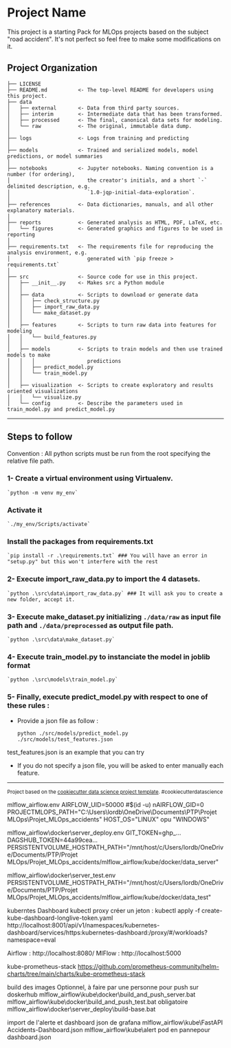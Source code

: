 Project Name
==============================

This project is a starting Pack for MLOps projects based on the subject "road accident". It's not perfect so feel free to make some modifications on it.

Project Organization
------------

    ├── LICENSE
    ├── README.md          <- The top-level README for developers using this project.
    ├── data
    │   ├── external       <- Data from third party sources.
    │   ├── interim        <- Intermediate data that has been transformed.
    │   ├── processed      <- The final, canonical data sets for modeling.
    │   └── raw            <- The original, immutable data dump.
    │
    ├── logs               <- Logs from training and predicting
    │
    ├── models             <- Trained and serialized models, model predictions, or model summaries
    │
    ├── notebooks          <- Jupyter notebooks. Naming convention is a number (for ordering),
    │                         the creator's initials, and a short `-` delimited description, e.g.
    │                         `1.0-jqp-initial-data-exploration`.
    │
    ├── references         <- Data dictionaries, manuals, and all other explanatory materials.
    │
    ├── reports            <- Generated analysis as HTML, PDF, LaTeX, etc.
    │   └── figures        <- Generated graphics and figures to be used in reporting
    │
    ├── requirements.txt   <- The requirements file for reproducing the analysis environment, e.g.
    │                         generated with `pip freeze > requirements.txt`
    │
    ├── src                <- Source code for use in this project.
    │   ├── __init__.py    <- Makes src a Python module
    │   │
    │   ├── data           <- Scripts to download or generate data
    │   │   ├── check_structure.py    
    │   │   ├── import_raw_data.py 
    │   │   └── make_dataset.py
    │   │
    │   ├── features       <- Scripts to turn raw data into features for modeling
    │   │   └── build_features.py
    │   │
    │   ├── models         <- Scripts to train models and then use trained models to make
    │   │   │                 predictions
    │   │   ├── predict_model.py
    │   │   └── train_model.py
    │   │
    │   ├── visualization  <- Scripts to create exploratory and results oriented visualizations
    │   │   └── visualize.py
    │   └── config         <- Describe the parameters used in train_model.py and predict_model.py

---------

## Steps to follow 

Convention : All python scripts must be run from the root specifying the relative file path.

### 1- Create a virtual environment using Virtualenv.

    `python -m venv my_env`

###   Activate it 

    `./my_env/Scripts/activate`

###   Install the packages from requirements.txt

    `pip install -r .\requirements.txt` ### You will have an error in "setup.py" but this won't interfere with the rest

### 2- Execute import_raw_data.py to import the 4 datasets.

    `python .\src\data\import_raw_data.py` ### It will ask you to create a new folder, accept it.

### 3- Execute make_dataset.py initializing `./data/raw` as input file path and `./data/preprocessed` as output file path.

    `python .\src\data\make_dataset.py`

### 4- Execute train_model.py to instanciate the model in joblib format

    `python .\src\models\train_model.py`

### 5- Finally, execute predict_model.py with respect to one of these rules :
  
  - Provide a json file as follow : 

    
    `python ./src/models/predict_model.py ./src/models/test_features.json`

  test_features.json is an example that you can try 

  - If you do not specify a json file, you will be asked to enter manually each feature. 


------------------------

<p><small>Project based on the <a target="_blank" href="https://drivendata.github.io/cookiecutter-data-science/">cookiecutter data science project template</a>. #cookiecutterdatascience</small></p>



mlflow_airflow\.env
AIRFLOW_UID=50000 #$(id -u)
nAIRFLOW_GID=0
PROJECTMLOPS_PATH="C:\Users\lordb\OneDrive\Documents\PTP\Projet MLOps\Projet_MLOps_accidents"
HOST_OS="LINUX" opu "WINDOWS"

mlflow_airflow\docker\server_deploy\.env
GIT_TOKEN=ghp_...
DAGSHUB_TOKEN=44a99cea...
PERSISTENTVOLUME_HOSTPATH_PATH="/mnt/host/c/Users/lordb/OneDrive/Documents/PTP/Projet MLOps/Projet_MLOps_accidents/mlflow_airflow/kube/docker/data_server"

mlflow_airflow\docker\server_test\.env
PERSISTENTVOLUME_HOSTPATH_PATH="/mnt/host/c/Users/lordb/OneDrive/Documents/PTP/Projet MLOps/Projet_MLOps_accidents/mlflow_airflow/kube/docker/data_test"

kuberntes Dashboard
kubectl proxy 
créer un jeton : kubectl apply -f create-kube-dashboard-longlive-token.yaml
http://localhost:8001/api/v1/namespaces/kubernetes-dashboard/services/https:kubernetes-dashboard:/proxy/#/workloads?namespace=eval

Airflow : http://localhost:8080/
MlFlow : http://localhost:5000


kube-prometheus-stack
https://github.com/prometheus-community/helm-charts/tree/main/charts/kube-prometheus-stack

build des images 
Optionnel, à faire par une personne pour push sur doskerhub
    mlflow_airflow\kube\docker\build_and_push_server.bat
    mlflow_airflow\kube\docker\build_and_push_test.bat
obligatoire 
    mlflow_airflow\docker\server_deploy\build-base.bat

import de l'alerte et dashboard json de grafana
mlflow_airflow\kube\FastAPI Accidents-Dashboard.json
mlflow_airflow\kube\alert pod en pannepour dashboard.json